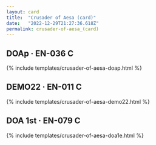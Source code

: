```yaml
---
layout: card
title:  "Crusader of Aesa (card)"
date:   "2022-12-29T21:27:36.618Z"
permalink: crusader-of-aesa_(card)
---
```


## DOAp &middot; EN-036 C

{% include templates/crusader-of-aesa-doap.html %}


## DEMO22 &middot; EN-011 C

{% include templates/crusader-of-aesa-demo22.html %}


## DOA 1st &middot; EN-079 C

{% include templates/crusader-of-aesa-doa1e.html %}

